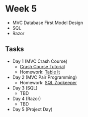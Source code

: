 # Week 5

- MVC Database First Model Design
- SQL
- Razor

## Tasks

- Day 1 (MVC Crash Course)
  - [Crash Course Tutorial](https://www.youtube.com/watch?v=BeZdeWmW-4Q)
  - Homework: [Table It](assignments/01-table-it)
- Day 2 (MVC Pair Programming)
  - Homework: [SQL Zookeeper](assignments/02-sql-zookeeper)
- Day 3 (SQL)
  - TBD
- Day 4 (Razor)
  - TBD
- Day 5 (Project Day)
